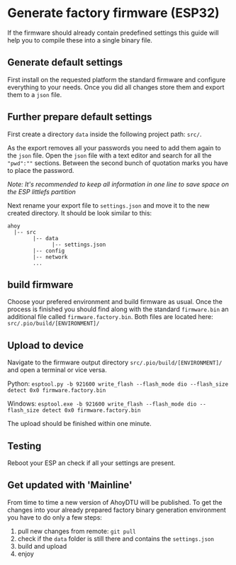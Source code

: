 # Generate factory firmware (ESP32)

If the firmware should already contain predefined settings this guide will help you to compile these into a single binary file.

## Generate default settings

First install on the requested platform the standard firmware and configure everything to your needs. Once you did all changes store them and export them to a `json` file.

## Further prepare default settings

First create a directory `data` inside the following project path: `src/`.

As the export removes all your passwords you need to add them again to the `json` file. Open the `json` file with a text editor and search for all the `"pwd":""` sections. Between the second bunch of quotation marks you have to place the password.

*Note: It's recommended to keep all information in one line to save space on the ESP littlefs partition*

Next rename your export file to `settings.json` and move it to the new created directory. It should be look similar to this:

```
ahoy
  |-- src
        |-- data
              |-- settings.json
        |-- config
        |-- network
        ...
```

## build firmware

Choose your prefered environment and build firmware as usual. Once the process is finished you should find along with the standard `firmware.bin` an additional file called `firmware.factory.bin`. Both files are located here: `src/.pio/build/[ENVIRONMENT]/`

## Upload to device

Navigate to the firmware output directory `src/.pio/build/[ENVIRONMENT]/` and open a terminal or vice versa.

Python:
`esptool.py -b 921600 write_flash --flash_mode dio --flash_size detect 0x0 firmware.factory.bin`

Windows:
`esptool.exe -b 921600 write_flash --flash_mode dio --flash_size detect 0x0 firmware.factory.bin`

The upload should be finished within one minute.

## Testing

Reboot your ESP an check if all your settings are present.

## Get updated with 'Mainline'

From time to time a new version of AhoyDTU will be published. To get the changes into your already prepared factory binary generation environment you have to do only a few steps:

1. pull new changes from remote: `git pull`
2. check if the `data` folder is still there and contains the `settings.json`
3. build and upload
4. enjoy
